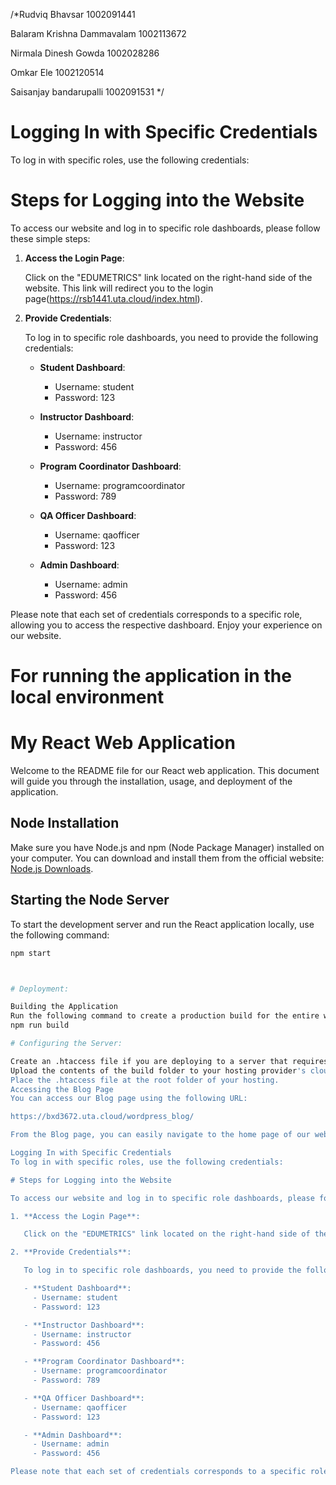 /*Rudviq Bhavsar 1002091441

Balaram Krishna Dammavalam 1002113672

Nirmala Dinesh Gowda 1002028286

Omkar Ele 1002120514

Saisanjay bandarupalli 1002091531 */


# Logging In with Specific Credentials
To log in with specific roles, use the following credentials:

# Steps for Logging into the Website

To access our website and log in to specific role dashboards, please follow these simple steps:

1. **Access the Login Page**:

   Click on the "EDUMETRICS" link located on the right-hand side of the website. This link will redirect you to the login page(https://rsb1441.uta.cloud/index.html).

2. **Provide Credentials**:

   To log in to specific role dashboards, you need to provide the following credentials:

   - **Student Dashboard**:
     - Username: student
     - Password: 123

   - **Instructor Dashboard**:
     - Username: instructor
     - Password: 456

   - **Program Coordinator Dashboard**:
     - Username: programcoordinator
     - Password: 789

   - **QA Officer Dashboard**:
     - Username: qaofficer
     - Password: 123

   - **Admin Dashboard**:
     - Username: admin
     - Password: 456

Please note that each set of credentials corresponds to a specific role, allowing you to access the respective dashboard. Enjoy your experience on our website.




# For running the application in the local environment

# My React Web Application

Welcome to the README file for our React web application. This document will guide you through the installation, usage, and deployment of the application.

## Node Installation

Make sure you have Node.js and npm (Node Package Manager) installed on your computer. You can download and install them from the official website: [Node.js Downloads](https://nodejs.org/download/).

## Starting the Node Server

To start the development server and run the React application locally, use the following command:

```bash
npm start



# Deployment:

Building the Application
Run the following command to create a production build for the entire website:
npm run build

# Configuring the Server:

Create an .htaccess file if you are deploying to a server that requires it.
Upload the contents of the build folder to your hosting provider's cloud server.
Place the .htaccess file at the root folder of your hosting.
Accessing the Blog Page
You can access our Blog page using the following URL:

https://bxd3672.uta.cloud/wordpress_blog/

From the Blog page, you can easily navigate to the home page of our website.

Logging In with Specific Credentials
To log in with specific roles, use the following credentials:

# Steps for Logging into the Website

To access our website and log in to specific role dashboards, please follow these simple steps:

1. **Access the Login Page**:

   Click on the "EDUMETRICS" link located on the right-hand side of the website. This link will redirect you to the login page.

2. **Provide Credentials**:

   To log in to specific role dashboards, you need to provide the following credentials:

   - **Student Dashboard**:
     - Username: student
     - Password: 123

   - **Instructor Dashboard**:
     - Username: instructor
     - Password: 456

   - **Program Coordinator Dashboard**:
     - Username: programcoordinator
     - Password: 789

   - **QA Officer Dashboard**:
     - Username: qaofficer
     - Password: 123

   - **Admin Dashboard**:
     - Username: admin
     - Password: 456

Please note that each set of credentials corresponds to a specific role, allowing you to access the respective dashboard. Enjoy your experience on our website.
